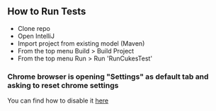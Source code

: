 ## How to Run Tests

* Clone repo
* Open IntelliJ
* Import project from existing model (Maven)
* From the top menu Build > Build Project
* From the top menu Run > Run 'RunCukesTest'

### Chrome browser is opening "Settings" as default tab and asking to reset chrome settings
You can find how to disable it [here](https://support.leapwork.com/hc/en-us/articles/115001642052-Chrome-browser-is-opening-Settings-as-default-tab-and-asking-to-reset-chrome-settings)
